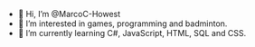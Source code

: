 - 👋 Hi, I’m @MarcoC-Howest
- 👀 I’m interested in games, programming and badminton.
- 🌱 I’m currently learning C#, JavaScript, HTML, SQL and CSS.

<!---
MarcoC-Howest/MarcoC-Howest is a ✨ special ✨ repository because its `README.md` (this file) appears on your GitHub profile.
You can click the Preview link to take a look at your changes.
--->
